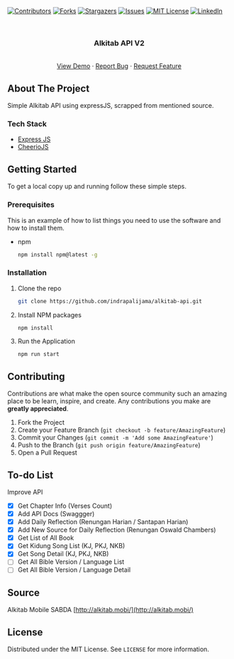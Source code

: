 [![Contributors][contributors-shield]][contributors-url]
[![Forks][forks-shield]][forks-url]
[![Stargazers][stars-shield]][stars-url]
[![Issues][issues-shield]][issues-url]
[![MIT License][license-shield]][license-url]
[![LinkedIn][linkedin-shield]][linkedin-url]

<br />
<p align="center">
  <h3 align="center">Alkitab API V2</h3>
  <p align="center">
    <br />
    <a href="https://fulk-bible.vercel.app">View Demo</a>
    ·
    <a href="https://github.com/indrapalijama/alkitab-api-v2/issues">Report Bug</a>
    ·
    <a href="https://github.com/indrapalijama/alkitab-api-v2/issues">Request Feature</a>
  </p>
</p>

<!-- ABOUT THE PROJECT -->

## About The Project

Simple Alkitab API using expressJS, scrapped from mentioned source.

### Tech Stack

- [Express JS](https://github.com/expressjs/express)
- [CheerioJS](https://cheerio.js.org)

<!-- GETTING STARTED -->

## Getting Started

To get a local copy up and running follow these simple steps.

### Prerequisites

This is an example of how to list things you need to use the software and how to install them.

- npm
  ```sh
  npm install npm@latest -g
  ```

### Installation

1. Clone the repo
   ```sh
   git clone https://github.com/indrapalijama/alkitab-api.git
   ```
2. Install NPM packages
   ```sh
   npm install
   ```
3. Run the Application
   ```sh
   npm run start
   ```

<!-- CONTRIBUTING -->

## Contributing

Contributions are what make the open source community such an amazing place to be learn, inspire, and create. Any contributions you make are **greatly appreciated**.

1. Fork the Project
2. Create your Feature Branch (`git checkout -b feature/AmazingFeature`)
3. Commit your Changes (`git commit -m 'Add some AmazingFeature'`)
4. Push to the Branch (`git push origin feature/AmazingFeature`)
5. Open a Pull Request

<!-- TO-DO List -->

## To-do List

Improve API

- [x] Get Chapter Info (Verses Count)
- [x] Add API Docs (Swaggger)
- [x] Add Daily Reflection (Renungan Harian / Santapan Harian)
- [x] Add New Source for Daily Reflection (Renungan Oswald Chambers)
- [x] Get List of All Book
- [x] Get Kidung Song List (KJ, PKJ, NKB)
- [x] Get Song Detail (KJ, PKJ, NKB)
- [ ] Get All Bible Version / Language List
- [ ] Get All Bible Version / Language Detail

<!-- SOURCE -->

## Source

Alkitab Mobile SABDA [http://alkitab.mobi/](http://alkitab.mobi/)

<!-- LICENSE -->

## License

Distributed under the MIT License. See `LICENSE` for more information.

<!-- MARKDOWN LINKS & IMAGES -->
<!-- https://www.markdownguide.org/basic-syntax/#reference-style-links -->

[contributors-shield]: https://img.shields.io/github/contributors/indrapalijama/mobile-news-platform.svg?style=for-the-badge
[contributors-url]: https://github.com/indrapalijama/alkitab-api-v2/graphs/contributors
[forks-shield]: https://img.shields.io/github/forks/indrapalijama/mobile-news-platform.svg?style=for-the-badge
[forks-url]: https://github.com/indrapalijama/alkitab-api-v2/network/members
[stars-shield]: https://img.shields.io/github/stars/indrapalijama/mobile-news-platform.svg?style=for-the-badge
[stars-url]: https://github.com/indrapalijama/alkitab-api-v2/stargazers
[issues-shield]: https://img.shields.io/github/issues/indrapalijama/mobile-news-platform.svg?style=for-the-badge
[issues-url]: https://github.com/indrapalijama/alkitab-api-v2/issues
[license-shield]: https://img.shields.io/github/license/indrapalijama/mobile-news-platform.svg?style=for-the-badge
[license-url]: https://github.com/indrapalijama/alkitab-api/blob/master/LICENSE.txt
[linkedin-shield]: https://img.shields.io/badge/-LinkedIn-black.svg?style=for-the-badge&logo=linkedin&colorB=555
[linkedin-url]: https://linkedin.com/in/indrapalijama

